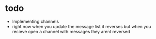 # todo
* Implementing channels
* right now when you update the message list it reverses but when you recieve open a channel with messages they arent reversed


